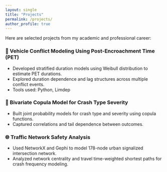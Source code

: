 ```yaml
---
layout: single
title: "Projects"
permalink: /projects/
author_profile: true
---
```


Here are selected projects from my academic and professional career:

### 🚦 Vehicle Conflict Modeling Using Post-Encroachment Time (PET)
- Developed stratified duration models using Weibull distribution to estimate PET durations.
- Explored duration dependence and lag structures across multiple conflict events.
- Tools used: Python, Limdep

### 🧠 Bivariate Copula Model for Crash Type Severity
- Built joint probability models for crash type and severity using copula functions.
- Captured correlations and tail dependence between outcomes.

### 🌐 Traffic Network Safety Analysis
- Used NetworkX and Gephi to model 178-node urban signalized intersection network.
- Analyzed network centrality and travel time-weighted shortest paths for crash frequency modeling.
